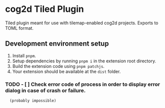 # cog2d Tiled Plugin

Tiled plugin meant for use with tilemap-enabled cog2d projects. Exports to TOML format.

## Development environment setup
1. Install `pnpm`.
2. Setup dependencies by running `pnpm i` in the extension root directory.
3. Build the extension code using `pnpm patchjs`.
4. Your extension should be available at the `dist` folder.

### TODO - [ ] Check error code of process in order to display error dialog in case of crash or failure.
      (probably impossible)
